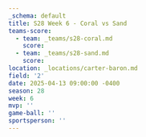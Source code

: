 ```yaml
---
_schema: default
title: S28 Week 6 - Coral vs Sand
teams-score:
  - team: _teams/s28-coral.md
    score:
  - team: _teams/s28-sand.md
    score:
location: _locations/carter-baron.md
field: '2'
date: 2025-04-13 09:00:00 -0400
season: 28
week: 6
mvp: ''
game-ball: ''
sportsperson: ''
---
```

